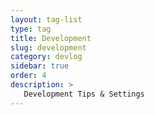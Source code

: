 ```yaml
---
layout: tag-list
type: tag
title: Development
slug: development
category: devlog
sidebar: true
order: 4
description: >
   Development Tips & Settings
---
```

